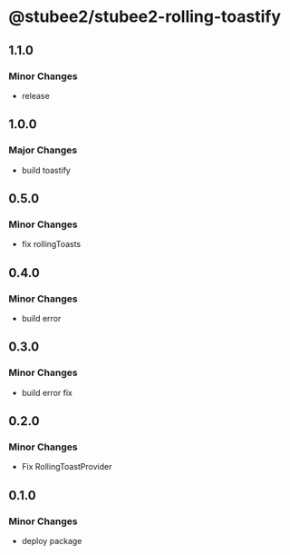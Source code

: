 # @stubee2/stubee2-rolling-toastify

## 1.1.0

### Minor Changes

- release

## 1.0.0

### Major Changes

- build toastify

## 0.5.0

### Minor Changes

- fix rollingToasts

## 0.4.0

### Minor Changes

- build error

## 0.3.0

### Minor Changes

- build error fix

## 0.2.0

### Minor Changes

- Fix RollingToastProvider

## 0.1.0

### Minor Changes

- deploy package
